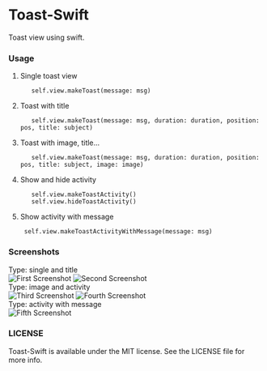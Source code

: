 Toast-Swift
===========

Toast view using swift.


### Usage

1. Single toast view

          self.view.makeToast(message: msg)
          
2. Toast with title

          self.view.makeToast(message: msg, duration: duration, position: pos, title: subject)
          
3. Toast with image, title...

          self.view.makeToast(message: msg, duration: duration, position: pos, title: subject, image: image)

4. Show and hide activity

          self.view.makeToastActivity()
          self.view.hideToastActivity()

5. Show activity with message

        self.view.makeToastActivityWithMessage(message: msg)
          
          
### Screenshots

Type: single and title
<br />
![First Screenshot](https://raw.github.com/Rannie/Toast-Swift/master/Screenshots/single.png)
![Second Screenshot](https://raw.github.com/Rannie/Toast-Swift/master/Screenshots/title.png)
<br />
Type: image and activity
<br />
![Third Screenshot](https://raw.github.com/Rannie/Toast-Swift/master/Screenshots/image.png)
![Fourth Screenshot](https://raw.github.com/Rannie/Toast-Swift/master/Screenshots/activity.png)
<br />
Type: activity with message
<br />
![Fifth Screenshot](https://raw.githubusercontent.com/ilkerdagli/Toast-Swift/master/Screenshots/activityWithMessage.png)

### LICENSE

Toast-Swift is available under the MIT license. See the LICENSE file for more info.